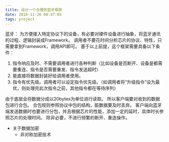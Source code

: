 ```yaml
---
title: 设计一个合理的蓝牙框架
date: 2018-11-26 00:47:05
tags: project
---
```

蓝牙： 
为方便接入特定协议下的设备，有必要对硬件设备进行抽象，将蓝牙通讯的过程、逻辑封装成Framework。
调用者不要花时间分析芯片的协议、特性，只需要拿到Framework，调用API即可。
基于以上前提，这个框架需要具备以下条件：
1. 指令响应及时、不需要调用者进行各种判断（比如设备是否断开、设备是都需要重连、指令是否需要重发、指令发送超时）
2. 能直接将数据封装好给调用者使用。
3. 指令有优先级。调用者可以设定指令优先级。（如调用者将“升级指令”设为最优，则处理完此次指令之前，其他指令都在等待序列）

由于底层会将数据分成以20bytes为单位进行读取。
所以客户端要对收到的数据包进行合包。
合包规则参照协议中包的结构，脏数据要及时丢弃。
客户端向蓝牙端发送数据时也要进行分包，并且根据芯片的性能，添加一定的延时，具体时长参照芯片的处理时间。
除非必要，不进行频繁的断开、重连操作。

* 关于数据加密
   * 非对称加密技术
